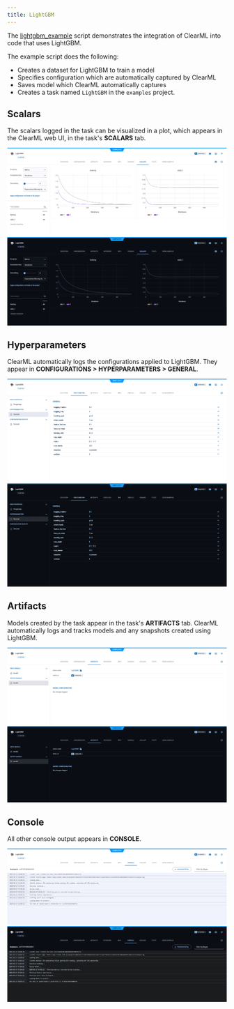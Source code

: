 ```yaml
---
title: LightGBM
---
```


The [lightgbm_example](https://github.com/clearml/clearml/blob/master/examples/frameworks/lightgbm/lightgbm_example.py) 
script demonstrates the integration of ClearML into code that uses LightGBM. 

The example script does the following: 
* Creates a dataset for LightGBM to train a model
* Specifies configuration which are automatically captured by ClearML
* Saves model which ClearML automatically captures
* Creates a task named `LightGBM` in the `examples` project.

## Scalars

The scalars logged in the task can be visualized in a plot, which appears in the ClearML web UI, in the task's **SCALARS** tab.

![LightGBM scalars](../../../img/examples_lightgbm_scalars.png#light-mode-only)
![LightGBM scalars](../../../img/examples_lightgbm_scalars_dark.png#dark-mode-only)

## Hyperparameters

ClearML automatically logs the configurations applied to LightGBM. They appear in **CONFIGURATIONS > HYPERPARAMETERS > GENERAL**.

![LightGBM hyperparameters](../../../img/examples_lightgbm_config.png#light-mode-only)
![LightGBM hyperparameters](../../../img/examples_lightgbm_config_dark.png#dark-mode-only)

## Artifacts

Models created by the task appear in the task's **ARTIFACTS** tab. ClearML automatically logs and tracks 
models and any snapshots created using LightGBM. 

![LightGBM model](../../../img/examples_lightgbm_model.png#light-mode-only)
![LightGBM model](../../../img/examples_lightgbm_model_dark.png#dark-mode-only)

## Console

All other console output appears in **CONSOLE**.

![LightGBM console](../../../img/examples_lightgbm_console.png#light-mode-only)
![LightGBM console](../../../img/examples_lightgbm_console_dark.png#dark-mode-only)


